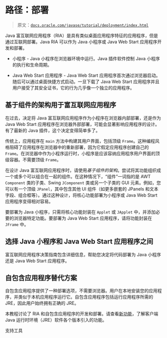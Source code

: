 # 路径：部署

> 原文：[`docs.oracle.com/javase/tutorial/deployment/index.html`](https://docs.oracle.com/javase/tutorial/deployment/index.html)

Java 富互联网应用程序（RIA）是具有类似桌面应用程序特征的应用程序，但是通过互联网部署。Java RIA 可以作为 Java 小程序或 Java Web Start 应用程序开发和部署。

+   小程序 - Java 小程序在浏览器环境中运行。Java 插件软件控制 Java 小程序的执行和生命周期。

+   Java Web Start 应用程序 - Java Web Start 应用程序首次通过浏览器启动。随后可以通过桌面快捷方式启动。一旦下载了 Java Web Start 应用程序并且用户接受了其安全证书，它的行为几乎像一个独立的应用程序。

## 基于组件的架构用于富互联网应用程序

在过去，决定将 Java 富互联网应用程序作为小程序在浏览器内部部署，还是作为 Java Web Start 应用程序在浏览器外部部署，可能会显著影响应用程序的设计。有了最新的 Java 插件，这个决定变得简单多了。

传统上，应用程序在 `main` 方法中构建其用户界面，包括顶级 `Frame`。这种编程风格阻碍了应用程序在浏览器中的重新部署，因为它假定应用程序创建自己的 `Frame`。在浏览器中作为小程序运行时，小程序是应该容纳应用程序用户界面的顶级容器。不需要顶级 `Frame`。

在设计 Java 富互联网应用程序时，请使用*基于组件的架构*。尝试将其功能组织成一个或多个可以组合在一起的组件。在这种情况下，“组件”一词指的是 AWT `Component` 类的子类、Swing `JComponent` 类或另一个子类的 GUI 元素。例如，您可以有一个顶级 `JPanel`，其中包含其他 UI 组件（如更多嵌套的 JPanels 和文本字段、组合框等）。通过这种设计，将核心功能部署为小程序或 Java Web Start 应用程序变得相对容易。

要部署为 Java 小程序，只需将核心功能封装在 `Applet` 或 `JApplet` 中，并添加必要的浏览器特定功能。要部署为 Java Web Start 应用程序，请将功能封装在 `JFrame` 中。

## 选择 Java 小程序和 Java Web Start 应用程序之间

富互联网应用程序决策指南包含详细信息，帮助您决定将代码部署为 Java 小程序还是 Java Web Start 应用程序。

## 自包含应用程序替代方案

自包含应用程序提供了一种部署选项，不需要浏览器。用户在本地安装您的应用程序，并类似于本机应用程序运行它。自包含应用程序包括运行应用程序所需的 JRE，因此用户始终拥有正确的 JRE。

本教程讨论了 RIA 和自包含应用程序的开发和部署。请查看[新功能](https://docs.oracle.com/javase/8/docs/technotes/guides/deploy/whatsnew_deployment.html)，了解客户端 Java 运行时环境（JRE）软件各个版本引入的功能。











支持工具


